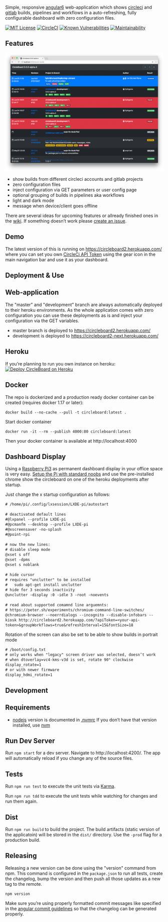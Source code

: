 Simple, responsive [angular6](https://angular.io/) web-application which shows [circleci](https://circleci.com) and [gitlab](https://gitlab.com/) builds, pipelines and workflows in a auto-refreshing, fully configurable dashboard with zero configuration files.

[![MIT License](https://badges.frapsoft.com/os/mit/mit.svg?v=102)](https://github.com/ellerbrock/open-source-badge/)
[![CircleCI](https://circleci.com/gh/Ephigenia/circleboard2.svg?style=svg)](https://circleci.com/gh/Ephigenia/circleboard2)
[![Known Vulnerabilities](https://snyk.io/test/github/ephigenia/circleboard2/badge.svg)](https://snyk.io/test/github/ephigenia/circleboard2)
[![Maintainability](https://api.codeclimate.com/v1/badges/9758387a89d50689876d/maintainability)](https://codeclimate.com/github/Ephigenia/circleboard2/maintainability)


Features
-------------------------------------------------------------------------------
![Screenshot of Circleboard (dark mode) in Action from 2018-06-15](https://raw.githubusercontent.com/Ephigenia/circleboard2/master/screenshot_dark.png)

- show builds from different circleci accounts and gitlab projects
- zero configuration files
- inject configuration via GET parameters or user config page
- optional grouping of builds in pipelines aka workflows
- light and dark mode
- message when device/client goes offline

There are several ideas for upcoming features or allready finished ones in the  [wiki](https://github.com/Ephigenia/circleboard2/wiki). If something doesn’t work please [create an issue](https://github.com/ephigenia/circleboard2/issues).


Demo
-------------------------------------------------------------------------------
The latest version of this is running on https://circleboard2.herokuapp.com/ where you can set you own [CircleCi API Token](https://circleci.com/account/api) using the gear icon in the main navigation bar and use it as your dashboard.


Deployment & Use
-------------------------------------------------------------------------------

## Web-application

The "master" and "development" branch are always automatically deployed to their heroku environments. As the whole application comes with zero configuration you can use these deployments as is and inject your configuration via the GET variables.

- master branch is deployed to https://circleboard2.herokuapp.com/
- development is deployed to https://circleboard2-next.herokuapp.com/

## Heroku

If you’re planning to run you own instance on heroku:
[![Deploy CircleBoard on Heroku](https://www.herokucdn.com/deploy/button.svg)](https://heroku.com/deploy)

## Docker

The repo is dockerized and a production ready docker container can be created (requires docker 1.17 or later):

    docker build --no-cache --pull -t circleboard:latest .

Start docker container

    docker run -it --rm --publish 4000:80 circleboard:latest

Then your docker container is available at http://localhost:4000

## Dashboard Display

Using a [Raspberry Pi3](https://www.raspberrypi.org) as permanent dashboard display in your office space is very easy. [Setup the Pi with standard noobs](https://www.raspberrypi.org/documentation/installation/noobs.md) and use the pre-installed chrome show the circleboard on one of the heroku deployments after startup.

Just change the x startup configuration as follows:

```
# /home/pi/.config/lxsession/LXDE-pi/autostart

# deactivated default lines
#@lxpanel --profile LXDE-pi
#@pcmanfm --desktop --profile LXDE-pi
#@xscreensaver -no-splash
#@point-rpi

# now the new lines:
# disable sleep mode
@xset s off
@xset -dpms
@xset s noblank

# hide cursor
# requires "unclutter" to be installed
#   sudo apt-get install unclutter
# hide for 3 seconds inactivity
@unclutter -display :0 -idle 3 -root -noevents

# read about supported comamnd line arguemnts:
# https://peter.sh/experiments/chromium-command-line-switches/
@chromium-browser --noerrdialogs --incognito --disable-infobars --kiosk http://circleboard2.herokuapp.com/?apiToken=<your-api-token>&groupWorkflows=true&refreshInterval=15&fontSize=18
```

Rotation of the screen can also be set to be able to show builds in portrait mode

```
# /boot/config.txt
# only works when "legacy" screen driver was selected, doesn’t work
# when dtoverlay=vc4-kms-v3d is set, rotate 90° clockwise
display_rotate=1
# or with newer firmware
display_hdmi_rotate=1
```


Development
-------------------------------------------------------------------------------

## Requirements

- [nodejs](https://nodejs.org/en/) version is documented in [.nvmrc](.nvmrc)
If you don’t have that version installed, use [nvm](https://github.com/creationix/nvm)

## Run Dev Server

Run `npm start` for a dev server. Navigate to http://localhost:4200/. The app will automatically reload if you change any of the source files.


Tests
-------------------------------------------------------------------------------

Run `npm run test` to execute the unit tests via [Karma](https://karma-runner.github.io).

Run `npm run tdd` to execute the unit tests while watching for changes and run them again.


Dist
-------------------------------------------------------------------------------
Run `npm run build` to build the project. The build artifacts (static version of the applicatoin) will be stored in the `dist/` directory. Use the `-prod` flag for a production build.


Releasing
-------------------------------------------------------------------------------
Releasing a new version can be done using the "version" command from npm. This command is configured in the `package.json` to run all tests, create the changelog, bump the version and then push all those updates as a new tag to the remote.

    npm version

Make sure you’re using properly formatted commit messages like specified in the [angular commit guidelines](https://github.com/angular/angular.js/blob/master/CONTRIBUTING.md) so that the changelog can be generated properly.
